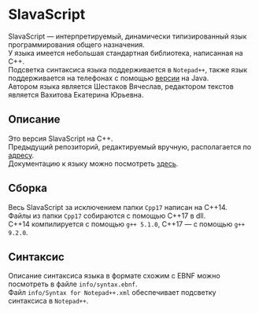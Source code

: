 # SlavaScript
SlavaScript — интерпретируемый, динамически типизированный язык программирования общего назначения.  
У языка имеется небольшая стандартная библиотека, написанная на C++.  
Подсветка синтаксиса языка поддерживается в `Notepad++`, также язык поддерживается на телефонах с помощью [версии](https://github.com/slavashestakov2005/SlavaScript) на Java.  
Автором языка является Шестаков Вячеслав, редактором текстов является Вахитова Екатерина Юрьевна.

## Описание
Это версия SlavaScript на C++.  
Предыдущий репозиторий, редактируемый вручную, располагается по [адресу](https://github.com/slavashestakov2005/Version_on_C).  
Документацию к языку можно посмотреть [здесь](https://drive.google.com/file/d/1JXeZC6GDskKCiZNyj6zwlt4cYiHpMhEf/view?usp=sharing).

## Сборка
Весь SlavaScript за исключением папки `Cpp17` написан на C++14.  
Файлы из папки `Cpp17` собираются с помощью C++17 в dll.  
C++14 компилируется с помощью `g++ 5.1.0`, C++17 — с помощью `g++ 9.2.0`.

## Синтаксис
Описание синтаксиса языка в формате схожим с EBNF можно посмотреть в файле `info/syntax.ebnf`.  
Файл `info/Syntax for Notepad++.xml` обеспечивает подсветку синтаксиса в `Notepad++`.
